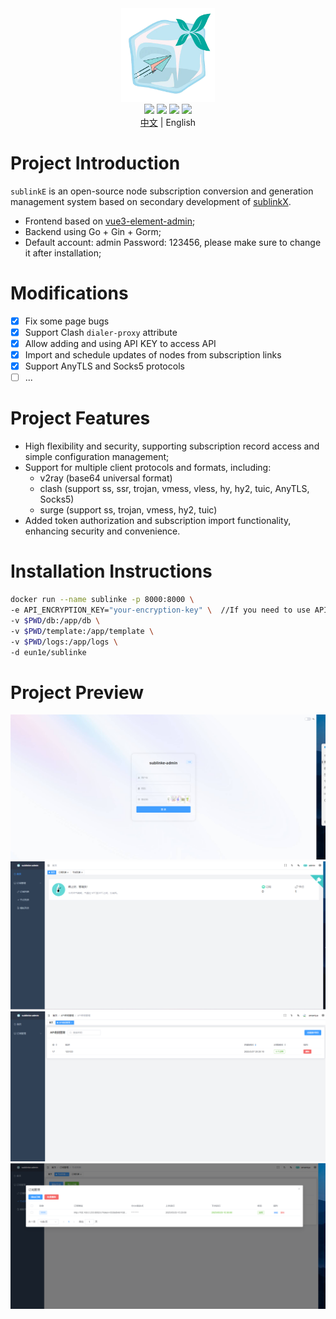 <div align="center">
<img src="webs/src/assets/logo.png" width="150px" height="150px" />
</div>

<div align="center">
  <img src="https://img.shields.io/badge/Vue-5.0.8-brightgreen.svg"/>
  <img src="https://img.shields.io/badge/Go-1.22.2-green.svg"/>
  <img src="https://img.shields.io/badge/Element%20Plus-2.6.1-blue.svg"/>
  <img src="https://img.shields.io/badge/license-MIT-green.svg"/>
  <div align="center"> <a href="README.md">中文</a> | English</div>


</div>

# Project Introduction

`sublinkE` is an open-source node subscription conversion and generation management system based on secondary development of [sublinkX](https://github.com/gooaclok819/sublinkX).

- Frontend based on [vue3-element-admin](https://github.com/youlaitech/vue3-element-admin);
- Backend using Go + Gin + Gorm;
- Default account: admin Password: 123456, please make sure to change it after installation;

# Modifications


- [x] Fix some page bugs
- [x] Support Clash `dialer-proxy` attribute
- [x] Allow adding and using API KEY to access API
- [x] Import and schedule updates of nodes from subscription links
- [x] Support AnyTLS and Socks5 protocols
- [ ] ...

# Project Features

- High flexibility and security, supporting subscription record access and simple configuration management;
- Support for multiple client protocols and formats, including:
    - v2ray (base64 universal format)
    - clash (support ss, ssr, trojan, vmess, vless, hy, hy2, tuic, AnyTLS, Socks5)
    - surge (support ss, trojan, vmess, hy2, tuic)
- Added token authorization and subscription import functionality, enhancing security and convenience.

# Installation Instructions
```bash
docker run --name sublinke -p 8000:8000 \
-e API_ENCRYPTION_KEY="your-encryption-key" \  //If you need to use API functionality, please set this
-v $PWD/db:/app/db \
-v $PWD/template:/app/template \
-v $PWD/logs:/app/logs \
-d eun1e/sublinke 
```

# Project Preview

![Preview1](webs/src/assets/1.png)
![Preview2](webs/src/assets/2.png)
![Preview3](webs/src/assets/3.png)
![Preview3](webs/src/assets/4.png)